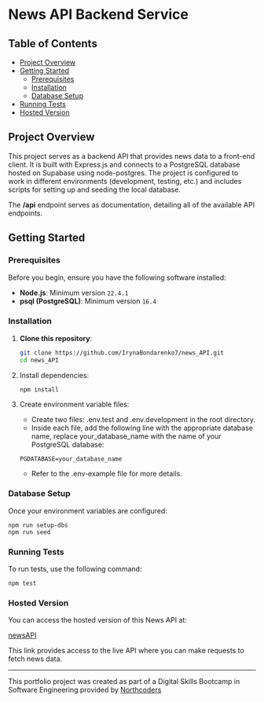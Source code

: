 # News API Backend Service

## Table of Contents

- [Project Overview](#project-overview)
- [Getting Started](#getting-started)
  - [Prerequisites](#prerequisites)
  - [Installation](#installation)
  - [Database Setup](#database-setup)
- [Running Tests](#running-tests)
- [Hosted Version](#hosted-version)

## Project Overview

This project serves as a backend API that provides news data to a front-end client. It is built with Express.js and connects to a PostgreSQL database hosted on Supabase using node-postgres. The project is configured to work in different environments (development, testing, etc.) and includes scripts for setting up and seeding the local database.

The **/api** endpoint serves as documentation, detailing all of the available API endpoints.

## Getting Started

### Prerequisites

Before you begin, ensure you have the following software installed:

- **Node.js**: Minimum version `22.4.1`
- **psql (PostgreSQL)**: Minimum version `16.4`

### Installation

1. **Clone this repository**:
   ```bash
   git clone https://github.com/IrynaBondarenko7/news_API.git
   cd news_API
   ```
2. Install dependencies:
   ```
   npm install
   ```
3. Create environment variable files:

   - Create two files: .env.test and .env.development in the root directory.
   - Inside each file, add the following line with the appropriate database name, replace your_database_name with the name of your PostgreSQL database:

   ```
   PGDATABASE=your_database_name
   ```

   - Refer to the .env-example file for more details.

### Database Setup

Once your environment variables are configured:

```
npm run setup-dbs
npm run seed
```

### Running Tests

To run tests, use the following command:

```
npm test
```

### Hosted Version

You can access the hosted version of this News API at:

[newsAPI](https://news-api-4de7.onrender.com/)

This link provides access to the live API where you can make requests to fetch news data.

---

This portfolio project was created as part of a Digital Skills Bootcamp in Software Engineering provided by [Northcoders](https://northcoders.com/)

